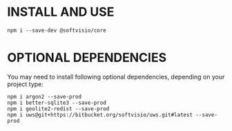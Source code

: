# INSTALL AND USE

```
npm i --save-dev @softvisio/core
```

# OPTIONAL DEPENDENCIES

You may need to install following optional dependencies, depending on your project type:

```
npm i argon2 --save-prod
npm i better-sqlite3 --save-prod
npm i geolite2-redist --save-prod
npm i uws@git+https://bitbucket.org/softvisio/uws.git#latest --save-prod
```
